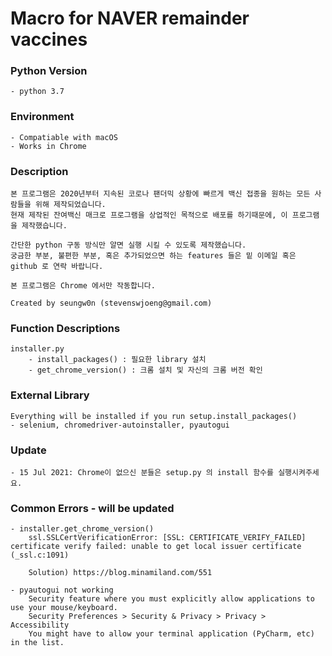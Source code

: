 # Macro for NAVER remainder vaccines

### Python Version
    - python 3.7

### Environment
    - Compatiable with macOS
    - Works in Chrome
    
 
### Description
    본 프로그램은 2020년부터 지속된 코로나 팬더믹 상황에 빠르게 백신 접종을 원하는 모든 사람들을 위해 제작되었습니다.
    현재 제작된 잔여백신 매크로 프로그램을 상업적인 목적으로 배포를 하기때문에, 이 프로그램을 제작했습니다.
    
    간단한 python 구동 방식만 알면 실행 시킬 수 있도록 제작했습니다.
    궁금한 부분, 불편한 부분, 혹은 추가되었으면 하는 features 들은 밑 이메일 혹은 github 로 연락 바랍니다.
    
    본 프로그램은 Chrome 에서만 작동합니다.
    
    Created by seungw0n (stevenswjoeng@gmail.com)

### Function Descriptions
    installer.py
        - install_packages() : 필요한 library 설치
        - get_chrome_version() : 크롬 설치 및 자신의 크롬 버전 확인
        
### External Library
    Everything will be installed if you run setup.install_packages()
    - selenium, chromedriver-autoinstaller, pyautogui

### Update
    - 15 Jul 2021: Chrome이 없으신 분들은 setup.py 의 install 함수를 실행시켜주세요.
    

### Common Errors - will be updated
    - installer.get_chrome_version()
        ssl.SSLCertVerificationError: [SSL: CERTIFICATE_VERIFY_FAILED] certificate verify failed: unable to get local issuer certificate (_ssl.c:1091)
    
        Solution) https://blog.minamiland.com/551
        
    - pyautogui not working
        Security feature where you must explicitly allow applications to use your mouse/keyboard.
        Security Preferences > Security & Privacy > Privacy > Accessibility
        You might have to allow your terminal application (PyCharm, etc) in the list.